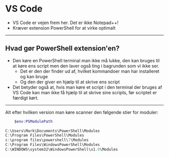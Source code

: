 # VS Code

* VS Code er vejen frem her. Det er ikke Notepad++!
* Kræver extension PowerShell for at virke optimalt

---

## Hvad gør PowerShell extension'en?

* Den køre en PowerShell terminal man ikke må lukke, den kan bruges til at køre ens script men den laver også ting i bagrunden som vi ikke ser.
  * Det er den der finder ud af, hvilket kommandoer man har installeret og kan bruge
  * Og den der giver en hjælp til at skrive ens script
* Det betyder også at, hvis man køre et script i den terminal der bruges af VS Code kan man ikke få hjælp til at skrive sine scripts, før scriptet er færdigt kørt.

---

Alt efter hvilken version man køre scanner den følgende stier for moduler:

```powershell
    $env:PSModulePath
    
C:\Users\Mark\Documents\PowerShell\Modules
C:\Program Files\PowerShell\Modules
c:\program files\powershell\7\Modules
C:\Program Files\WindowsPowerShell\Modules
C:\WINDOWS\system32\WindowsPowerShell\v1.0\Modules
```
